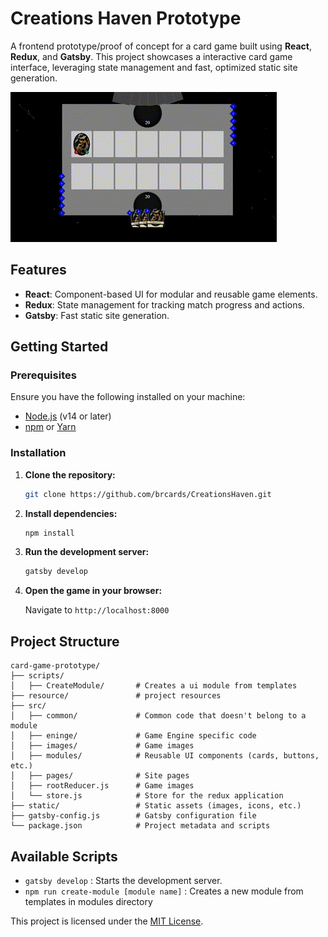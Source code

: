 # Creations Haven Prototype

A frontend prototype/proof of concept for a card game built using **React**, **Redux**, and **Gatsby**. This project showcases a interactive card game interface, leveraging state management and fast, optimized static site generation.

![Game Preview](./resource/CreationsHaven.gif)

## Features

- **React**: Component-based UI for modular and reusable game elements.
- **Redux**: State management for tracking match progress and actions.
- **Gatsby**: Fast static site generation.

## Getting Started

### Prerequisites

Ensure you have the following installed on your machine:

- [Node.js](https://nodejs.org/) (v14 or later)
- [npm](https://www.npmjs.com/) or [Yarn](https://yarnpkg.com/)

### Installation

1. **Clone the repository:**

   ```bash
   git clone https://github.com/brcards/CreationsHaven.git
   ```

2. **Install dependencies:**

   ```bash
   npm install
   ```
   
3. **Run the development server:**

   ```bash
   gatsby develop
   ```

4. **Open the game in your browser:**

   Navigate to `http://localhost:8000`

## Project Structure

```
card-game-prototype/
├── scripts/
│   ├── CreateModule/       # Creates a ui module from templates
├── resource/               # project resources
├── src/
│   ├── common/             # Common code that doesn't belong to a module
│   ├── eninge/             # Game Engine specific code
│   ├── images/             # Game images
│   ├── modules/            # Reusable UI components (cards, buttons, etc.)
│   ├── pages/              # Site pages
│   ├── rootReducer.js      # Game images
│   └── store.js            # Store for the redux application
├── static/                 # Static assets (images, icons, etc.)
├── gatsby-config.js        # Gatsby configuration file
└── package.json            # Project metadata and scripts
```

## Available Scripts

- `gatsby develop` : Starts the development server.
- `npm run create-module [module name]` : Creates a new module from templates in modules directory

This project is licensed under the [MIT License](LICENSE).
